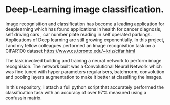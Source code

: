 # Deep-Learning image classification.
Image recognisition and classification has become a leading application for deeplearning which has found applications in health for cancer diagnosis, self driving cars , car number plate reading in self operated parkings. Applications of Deep learning are still growing exponentially. 
In this project, I and my fellow colleagues performed an Image recognisition task on a CIFAR100 dataset https://www.cs.toronto.edu/~kriz/cifar.html 

The task involved building and training a neural network to perform image recognision. The network built was a Convolutional Neural Network which was fine tuned with hyper parameters regularisers, batchnorm, convolution and pooling layers augmentation to make it better at classifing the images.

In this repository, I attach a full python script that accurately performed the classification task with an accuracy of over 97% measured using a confussin matrix.
